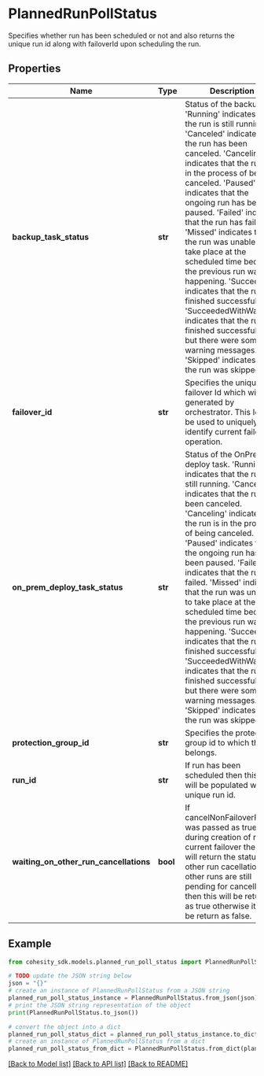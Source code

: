 # PlannedRunPollStatus

Specifies whether run has been scheduled or not and also returns the unique run id along with failoverId upon scheduling the run.

## Properties

Name | Type | Description | Notes
------------ | ------------- | ------------- | -------------
**backup_task_status** | **str** | Status of the backup job. &#39;Running&#39; indicates that the run is still running. &#39;Canceled&#39; indicates that the run has been canceled. &#39;Canceling&#39; indicates that the run is in the process of being canceled. &#39;Paused&#39; indicates that the ongoing run has been paused. &#39;Failed&#39; indicates that the run has failed. &#39;Missed&#39; indicates that the run was unable to take place at the scheduled time because the previous run was still happening. &#39;Succeeded&#39; indicates that the run has finished successfully. &#39;SucceededWithWarning&#39; indicates that the run finished successfully, but there were some warning messages. &#39;Skipped&#39; indicates that the run was skipped. | [optional] 
**failover_id** | **str** | Specifies the unique failover Id which will be generated by orchestrator. This Id will be used to uniquely identify current failover operation. | [optional] 
**on_prem_deploy_task_status** | **str** | Status of the OnPrem deploy task. &#39;Running&#39; indicates that the run is still running. &#39;Canceled&#39; indicates that the run has been canceled. &#39;Canceling&#39; indicates that the run is in the process of being canceled. &#39;Paused&#39; indicates that the ongoing run has been paused. &#39;Failed&#39; indicates that the run has failed. &#39;Missed&#39; indicates that the run was unable to take place at the scheduled time because the previous run was still happening. &#39;Succeeded&#39; indicates that the run has finished successfully. &#39;SucceededWithWarning&#39; indicates that the run finished successfully, but there were some warning messages. &#39;Skipped&#39; indicates that the run was skipped. | [optional] 
**protection_group_id** | **str** | Specifies the protection group id to which this run belongs. | [optional] 
**run_id** | **str** | If run has been scheduled then this field will be populated with unique run id. | [optional] 
**waiting_on_other_run_cancellations** | **bool** | If cancelNonFailoverRuns was passed as true during creation of run for current failover then this will return the status of other run cacellations. If other runs are still pending for cancellations then this will be returned as true otherwise it will be return as false. | [optional] 

## Example

```python
from cohesity_sdk.models.planned_run_poll_status import PlannedRunPollStatus

# TODO update the JSON string below
json = "{}"
# create an instance of PlannedRunPollStatus from a JSON string
planned_run_poll_status_instance = PlannedRunPollStatus.from_json(json)
# print the JSON string representation of the object
print(PlannedRunPollStatus.to_json())

# convert the object into a dict
planned_run_poll_status_dict = planned_run_poll_status_instance.to_dict()
# create an instance of PlannedRunPollStatus from a dict
planned_run_poll_status_from_dict = PlannedRunPollStatus.from_dict(planned_run_poll_status_dict)
```
[[Back to Model list]](../README.md#documentation-for-models) [[Back to API list]](../README.md#documentation-for-api-endpoints) [[Back to README]](../README.md)


